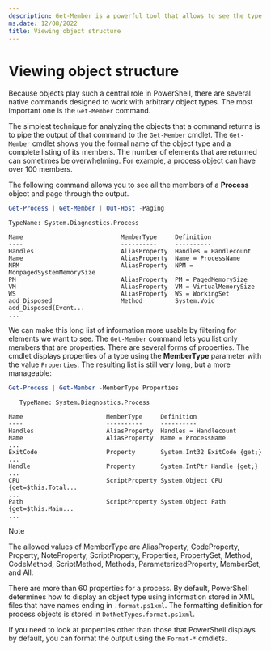 ```yaml
---
description: Get-Member is a powerful tool that allows to see the type and structure of objects in PowerShell.
ms.date: 12/08/2022
title: Viewing object structure
---
```

# Viewing object structure

Because objects play such a central role in PowerShell, there are several native commands designed
to work with arbitrary object types. The most important one is the `Get-Member` command.

The simplest technique for analyzing the objects that a command returns is to pipe the output of
that command to the `Get-Member` cmdlet. The `Get-Member` cmdlet shows you the formal name of the
object type and a complete listing of its members. The number of elements that are returned can
sometimes be overwhelming. For example, a process object can have over 100 members.

The following command allows you to see all the members of a **Process** object and page through the
output.

```powershell
Get-Process | Get-Member | Out-Host -Paging
```

```Output
TypeName: System.Diagnostics.Process

Name                           MemberType     Definition
----                           ----------     ----------
Handles                        AliasProperty  Handles = Handlecount
Name                           AliasProperty  Name = ProcessName
NPM                            AliasProperty  NPM = NonpagedSystemMemorySize
PM                             AliasProperty  PM = PagedMemorySize
VM                             AliasProperty  VM = VirtualMemorySize
WS                             AliasProperty  WS = WorkingSet
add_Disposed                   Method         System.Void add_Disposed(Event...
...
```

We can make this long list of information more usable by filtering for elements we want to see. The
`Get-Member` command lets you list only members that are properties. There are several forms of
properties. The cmdlet displays properties of a type using the **MemberType** parameter with the
value `Properties`. The resulting list is still very long, but a more manageable:

```powershell
Get-Process | Get-Member -MemberType Properties
```

```Output
   TypeName: System.Diagnostics.Process

Name                       MemberType     Definition
----                       ----------     ----------
Handles                    AliasProperty  Handles = Handlecount
Name                       AliasProperty  Name = ProcessName
...
ExitCode                   Property       System.Int32 ExitCode {get;}
...
Handle                     Property       System.IntPtr Handle {get;}
...
CPU                        ScriptProperty System.Object CPU {get=$this.Total...
...
Path                       ScriptProperty System.Object Path {get=$this.Main...
...
```

> [!NOTE]
> The allowed values of MemberType are AliasProperty, CodeProperty, Property, NoteProperty,
> ScriptProperty, Properties, PropertySet, Method, CodeMethod, ScriptMethod, Methods,
> ParameterizedProperty, MemberSet, and All.

There are more than 60 properties for a process. By default, PowerShell determines how to display an
object type using information stored in XML files that have names ending in `.format.ps1xml`. The
formatting definition for process objects is stored in `DotNetTypes.format.ps1xml`.

If you need to look at properties other than those that PowerShell displays by default, you can
format the output using the `Format-*` cmdlets.
